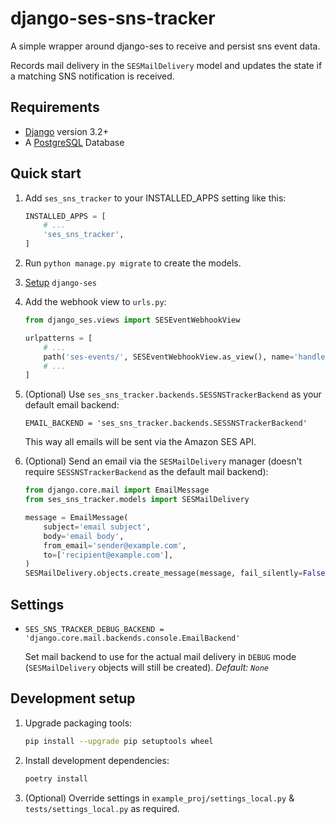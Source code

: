 # django-ses-sns-tracker
A simple wrapper around django-ses to receive and persist sns event data.

Records mail delivery in the `SESMailDelivery` model and updates the state if a matching SNS notification is received.


## Requirements

- [Django](https://www.djangoproject.com) version 3.2+
- A [PostgreSQL](https://www.postgresql.org/) Database


## Quick start

1. Add `ses_sns_tracker` to your INSTALLED_APPS setting like this:

    ```python
    INSTALLED_APPS = [
        # ...
        'ses_sns_tracker',
    ]
    ```

2. Run `python manage.py migrate` to create the models.

3. [Setup](https://github.com/django-ses/django-ses#full-list-of-settings) `django-ses`

4. Add the webhook view to `urls.py`:

    ```python
    from django_ses.views import SESEventWebhookView

    urlpatterns = [
        # ...
        path('ses-events/', SESEventWebhookView.as_view(), name='handle-event-webhook'),
        # ...
    ]
    ```

5. (Optional) Use `ses_sns_tracker.backends.SESSNSTrackerBackend` as your default email backend:

    ```
    EMAIL_BACKEND = 'ses_sns_tracker.backends.SESSNSTrackerBackend'
    ```

    This way all emails will be sent via the Amazon SES API.

6. (Optional) Send an email via the `SESMailDelivery` manager (doesn't require `SESSNSTrackerBackend`
    as the default mail backend):

    ```python
    from django.core.mail import EmailMessage
    from ses_sns_tracker.models import SESMailDelivery

    message = EmailMessage(
        subject='email subject',
        body='email body',
        from_email='sender@example.com',
        to=['recipient@example.com'],
    )
    SESMailDelivery.objects.create_message(message, fail_silently=False, fake_delivery=False)
    ```


## Settings

- `SES_SNS_TRACKER_DEBUG_BACKEND = 'django.core.mail.backends.console.EmailBackend'`

    Set mail backend to use for the actual mail delivery in `DEBUG` mode (`SESMailDelivery` objects
    will still be created).
    *Default: `None`*


## Development setup

1. Upgrade packaging tools:

    ```bash
    pip install --upgrade pip setuptools wheel
    ```

2. Install development dependencies:

    ```bash
    poetry install
    ```

3. (Optional) Override settings in `example_proj/settings_local.py` & `tests/settings_local.py` as required.
